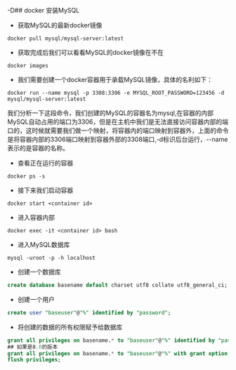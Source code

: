 -D## docker 安装MySQL

- 获取MySQL的最新docker镜像

````shell
docker pull mysql/mysql-server:latest
````

- 获取完成后我们可以看看MySQL的docker镜像在不在

````shell
docker images
````

- 我们需要创建一个docker容器用于承载MySQL镜像，具体的名利如下：

````shell
docker run --name mysql -p 3308:3306 -e MYSQL_ROOT_PASSWORD=123456 -d mysql/mysql-server:latest
````

我们分析一下这段命令，我们创建的MySQL的容器名为mysql,在容器的内部MySQL自动占用的端口为3306，但是在主机中我们是无法直接访问容器内部的端口的，这时候就需要我们做一个映射，将容器内的端口映射到容器外，上面的命令是将容器内部的3306端口映射到容器外部的3308端口,-d标识后台运行，--name表示的是容器的名称。

- 查看正在运行的容器

````shell
docker ps -s
````

- 接下来我们启动容器

````shell
docker start <container id>
````

- 进入容器内部

````shell
docker exec -it <container id> bash
````

- 进入MySQL数据库

````shell
mysql -uroot -p -h localhost
````

- 创建一个数据库

````sql
create database basename default charset utf8 collate utf8_general_ci;
````

- 创建一个用户

````sql
create user "baseuser"@"%" identified by "password";
````

- 将创建的数据的所有权限赋予给数据库

````sql
grant all privileges on basename.* to "baseuser"@"%" identified by "password";
## 如果是8.0的版本
grant all privileges on basename.* to "baseuser"@"%" with grant option;
flush privileges;
````